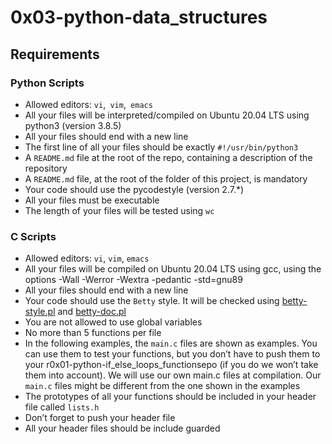 # 0x03-python-data_structures

## Requirements
### Python Scripts

   - Allowed editors: ```vi```,``` vim```,``` emacs```
   - All your files will be interpreted/compiled on Ubuntu 20.04 LTS using python3 (version 3.8.5)
   - All your files should end with a new line
   - The first line of all your files should be exactly ```#!/usr/bin/python3```
   - A ```README.md``` file at the root of the repo, containing a description of the repository
   - A ```README.md``` file, at the root of the folder of this project, is mandatory
   - Your code should use the pycodestyle (version 2.7.*)
   - All your files must be executable
   - The length of your files will be tested using ```wc```

### C Scripts

   - Allowed editors: ```vi```, ```vim```, ```emacs```
   - All your files will be compiled on Ubuntu 20.04 LTS using gcc, using the options -Wall -Werror -Wextra -pedantic -std=gnu89
   - All your files should end with a new line
   - Your code should use the ```Betty``` style. It will be checked using [betty-style.pl](https://github.com/holbertonschool/Betty/blob/master/betty-style.pl) and [betty-doc.pl](https://github.com/holbertonschool/Betty/blob/master/betty-doc.pl)
   - You are not allowed to use global variables
   - No more than 5 functions per file
   - In the following examples, the ```main.c``` files are shown as examples. You can use them to test your functions, but you don’t have to push them to your r0x01-python-if_else_loops_functionsepo (if you do we won’t take them into account). We will use our own main.c files at compilation. Our ```main.c``` files might be different from the one shown in the examples
   - The prototypes of all your functions should be included in your header file called ```lists.h```
   - Don’t forget to push your header file
   - All your header files should be include guarded